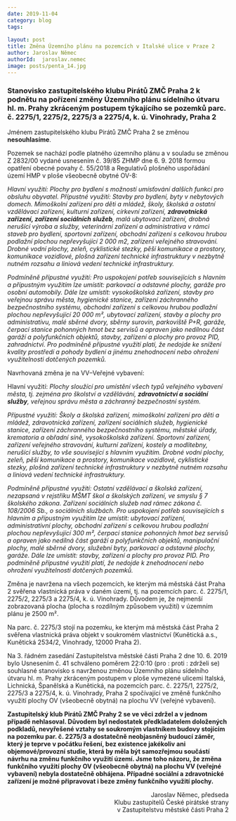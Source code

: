 ```yaml
---
date: 2019-11-04
category: blog
tags:
    
layout: post
title: Změna Územního plánu na pozemcích v Italské ulice v Praze 2
author: Jaroslav Němec
authorId:  jaroslav.nemec
image: posts/penta_14.jpg
---
```

<h3>Stanovisko zastupitelského klubu Pirátů ZMČ Praha 2 k podnětu na pořízení změny Územního plánu sídelního útvaru hl. m. Prahy zkráceným postupem týkajícího se pozemků parc. č. 2275/1, 2275/2, 2275/3 a 2275/4, k. ú. Vinohrady, Praha 2</h3>

Jménem zastupitelského klubu Pirátů ZMČ Praha 2 se změnou <b>nesouhlasíme</b>.

Pozemek se nachází podle platného územního plánu a v souladu se změnou Z 2832/00 vydané usnesením č. 39/85 ZHMP dne 6. 9. 2018 formou opatření obecné povahy č. 55/2018 a Regulativů plošného uspořádání území HMP v ploše všeobecně obytné OV-8:

<i>Hlavní využití: Plochy pro bydlení s možností umísťování dalších funkcí pro obsluhu obyvatel. Přípustné využití: Stavby pro bydlení, byty v nebytových domech. Mimoškolní zařízení pro děti a mládež, školy, školská a ostatní vzdělávací zařízení, kulturní zařízení, církevní zařízení, <b>zdravotnická zařízení, zařízení sociálních služeb</b>, malá ubytovací zařízení, drobná nerušící výroba a služby, veterinární zařízení a administrativa v rámci staveb pro bydlení, sportovní zařízení, obchodní zařízení s celkovou hrubou podlažní plochou nepřevyšující 2 000 m2, zařízení veřejného stravování. Drobné vodní plochy, zeleň, cyklistické stezky, pěší komunikace a prostory, komunikace vozidlové, plošná zařízení technické infrastruktury v nezbytně nutném rozsahu a liniová vedení technické infrastruktury.</i>

<i>Podmíněně přípustné využití: Pro uspokojení potřeb souvisejících s hlavním a přípustným využitím lze umístit: parkovací a odstavné plochy, garáže pro osobní automobily. Dále lze umístit: vysokoškolská zařízení, stavby pro veřejnou správu města, hygienické stanice, zařízení záchranného bezpečnostního systému, obchodní zařízení s celkovou hrubou podlažní plochou nepřevyšující 20 000 m², ubytovací zařízení, stavby a plochy pro administrativu, malé sběrné dvory, sběrny surovin, parkoviště P+R, garáže, čerpací stanice pohonných hmot bez servisů a opraven jako nedílnou část garáží a polyfunkčních objektů, stavby, zařízení a plochy pro provoz PID, zahradnictví. Pro podmíněně přípustné využití platí, že nedojde ke snížení kvality prostředí a pohody bydlení a jinému znehodnocení nebo ohrožení využitelnosti dotčených pozemků.</i> 

Navrhovaná změna je na VV–Veřejné vybavení: 

Hlavní využití: <i>Plochy sloužící pro umístění všech typů veřejného vybavení města, tj. zejména pro školství a vzdělávání, <b>zdravotnictví a sociální služby</b>, veřejnou správu města a záchranný bezpečnostní systém.</i>

<i>Přípustné využití: Školy a školská zařízení, mimoškolní zařízení pro děti a mládež, zdravotnická zařízení, zařízení sociálních služeb, hygienické stanice, zařízení záchranného bezpečnostního systému, městské úřady, krematoria a obřadní síně, vysokoškolská zařízení. Sportovní zařízení, zařízení veřejného stravování, kulturní zařízení, kostely a modlitebny, nerušící služby, to vše související s hlavním využitím. Drobné vodní plochy, zeleň, pěší komunikace a prostory, komunikace vozidlové, cyklistické stezky, plošná zařízení technické infrastruktury v nezbytně nutném rozsahu a liniová vedení technické infrastruktury.</i>

<i>Podmíněně přípustné využití: Ostatní vzdělávací a školská zařízení, nezapsaná v rejstříku MŠMT škol a školských zařízení, ve smyslu § 7 školského zákona. Zařízení sociálních služeb nad rámec zákona č. 108/2006 Sb., o sociálních službách. Pro uspokojení potřeb souvisejících s hlavním a přípustným využitím lze umístit: ubytovací zařízení, administrativní plochy, obchodní zařízení s celkovou hrubou podlažní plochou nepřevyšující 300 m², čerpací stanice pohonných hmot bez servisů a opraven jako nedílná část garáží a polyfunkčních objektů, manipulační plochy, malé sběrné dvory, služební byty, parkovací a odstavné plochy, garáže. Dále lze umístit: stavby, zařízení a plochy pro provoz PID. Pro podmíněně přípustné využití platí, že nedojde k znehodnocení nebo ohrožení využitelnosti dotčených pozemků.</i>

Změna je navržena na všech pozemcích, ke kterým má městská část Praha 2 svěřena vlastnická práva v daném území, tj. na pozemcích parc. č. 2275/1, 2275/2, 2275/3 a 2275/4, k. ú. Vinohrady. Důvodem je, že nejmenší zobrazovaná plocha (plocha s rozdílným způsobem využití) v územním plánu je 2500 m². 

Na parc. č. 2275/3 stojí na pozemku, ke kterým má městská část Praha 2 svěřena vlastnická práva objekt v soukromém vlastnictví (Kunětická a.s., Kunětická 2534/2, Vinohrady, 12000 Praha 2).

Na 3. řádném zasedání Zastupitelstva městské části Praha 2 dne 10. 6. 2019 bylo Usnesením č. 41 schváleno poměrem 22:0:10 (pro : proti : zdrželi se) souhlasné stanovisko s navrženou změnou Územního plánu sídelního útvaru hl. m. Prahy zkráceným postupem v ploše vymezené ulicemi Italská, Lichnická, Španělská a Kunětická, na pozemcích parc. č. 2275/1, 2275/2, 2275/3 a 2275/4, k. ú. Vinohrady, Praha 2 spočívající ve změně funkčního využití plochy OV (všeobecně obytná) na plochu VV (veřejné vybavení).

<b>Zastupitelský klub Pirátů ZMČ Prahy 2 se ve věci zdržel a v jednom případě nehlasoval. Důvodem byl nedostatek předkladatelem doložených podkladů, nevyřešené vztahy se soukromým vlastníkem budovy stojícím na pozemku par. č. 2275/3 a dostatečně neobjasněný budoucí záměr, který je teprve v počátku řešení, bez existence jakékoliv ani objemové/provozní studie, která by měla být samozřejmou součástí návrhu na změnu funkčního využití území. Jsme toho názoru, že změna funkčního využití plochy OV (všeobecně obytná) na plochu VV (veřejné vybavení) nebyla dostatečně obhájena. Případné sociální a zdravotnické zařízení je možné připravovat i beze změny funkčního využití plochy. </b>

 
<p align="right">Jaroslav Němec, předseda<br /> 
Klubu zastupitelů České pirátské strany<br />
v Zastupitelstvu městské části Praha 2</p>
 
